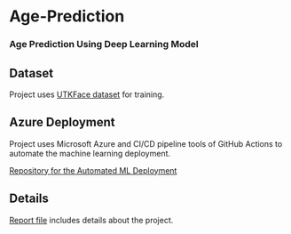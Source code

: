# Age-Prediction
### Age Prediction Using Deep Learning Model
 
## Dataset
Project uses [UTKFace dataset](https://susanqq.github.io/UTKFace/) for training. 

## Azure Deployment
Project uses Microsoft Azure and CI/CD pipeline tools of GitHub Actions to automate the machine learning deployment.

[Repository for the Automated ML Deployment](https://github.com/sglbl/Automated-ML-Deployment)

## Details
[Report file](https://github.com/sglbl/Age-Prediction/blob/main/Report%26Presentation/1801042656_Report.pdf) includes details about the project.
